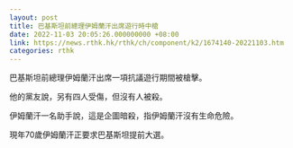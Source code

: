 ```yaml
---
layout: post
title: 巴基斯坦前總理伊姆蘭汗出席遊行時中槍
date: 2022-11-03 20:05:26.000000000 +08:00
link: https://news.rthk.hk/rthk/ch/component/k2/1674140-20221103.htm
categories: rthk
---
```


巴基斯坦前總理伊姆蘭汗出席一項抗議遊行期間被槍擊。

他的黨友說，另有四人受傷，但沒有人被殺。

伊姆蘭汗一名助手說，這是企圖暗殺，指伊姆蘭汗沒有生命危險。

現年70歲伊姆蘭汗正要求巴基斯坦提前大選。

